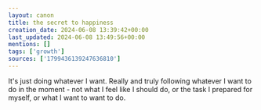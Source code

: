 ```yaml
---
layout: canon
title: the secret to happiness
creation_date: 2024-06-08 13:39:42+00:00
last_updated: 2024-06-08 13:49:56+00:00
mentions: []
tags: ['growth']
sources: ['1799436139247636810']
---
```


It's just doing whatever I want. Really and truly following whatever I want to do in the moment - not what I feel like I should do, or the task I prepared for myself, or what I want to want to do.
